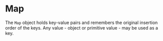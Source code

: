# Map

The `Map` object holds key-value pairs and remembers the original insertion order of the keys. Any value - object or primitive value - may be used as a key.
